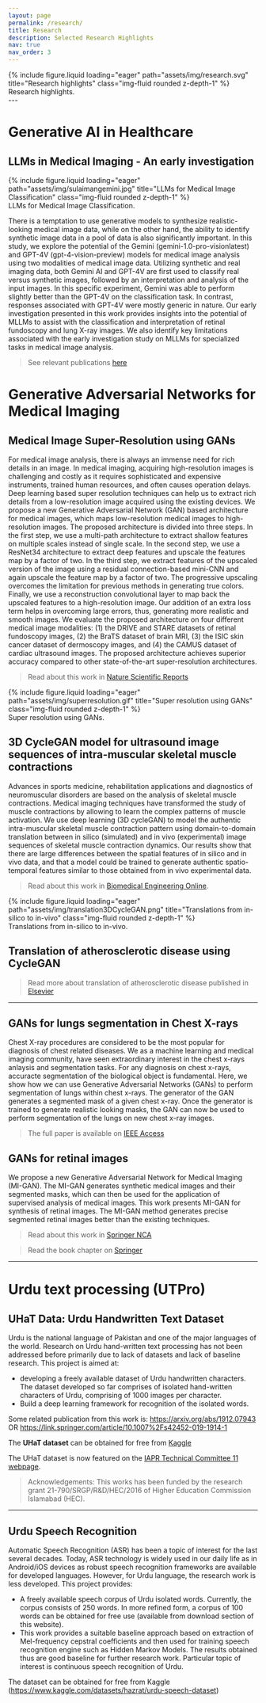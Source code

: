 ```yaml
---
layout: page
permalink: /research/
title: Research
description: Selected Research Highlights
nav: true
nav_order: 3
---
```


<!-- <div style="text-align: center;">
  <img src="https://hazratali.github.io/assets/img/research.svg" alt="Research Highlights" style="display: block; margin: auto; width: 800px; height: auto;">
</div> -->
<div class="row">
    <div class="col-sm mt-3 mt-md-0">
        {% include figure.liquid loading="eager" path="assets/img/research.svg" title="Research highlights" class="img-fluid rounded z-depth-1" %}
    </div>
</div>
<div class="caption">
    Research highlights.
</div>
---

# Generative AI in Healthcare
## LLMs in Medical Imaging - An early investigation

<!-- <div style="text-align: center;">
  <img src="https://hazratali.github.io/assets/img/sulaimangemini.jpg" alt="LLMs for Medical Image Classification" style="display: block; margin: auto; width: 750px; height: auto;">
</div> -->
<div class="row">
    <div class="col-sm mt-3 mt-md-0">
        {% include figure.liquid loading="eager" path="assets/img/sulaimangemini.jpg" title="LLMs for Medical Image Classification" class="img-fluid rounded z-depth-1" %}
    </div>
</div>
<div class="caption">
    LLMs for Medical Image Classification.
</div>

There is a temptation to use generative models to synthesize realistic-looking medical image data, while on the other hand, the ability to identify synthetic image data in a pool of data is also significantly important. In this study, we explore the potential of the Gemini (gemini-1.0-pro-visionlatest) and GPT-4V (gpt-4-vision-preview) models for medical image analysis using two modalities of medical image data. Utilizing synthetic and real imaging data, both Gemini AI and GPT-4V are first used to classify real versus synthetic images, followed by an interpretation and analysis of the input images. In this specific experiment, Gemini was able to perform slightly better than the GPT-4V on the classification task. In contrast, responses associated with GPT-4V were mostly generic in nature. Our early investigation presented in this work provides insights into the potential of MLLMs to assist with the classification and interpretation of retinal fundoscopy and lung X-ray images. We also identify key limitations associated with the early investigation study on MLLMs for specialized tasks in medical image analysis.
> See relevant publications [here](https://ieeexplore.ieee.org/document/10703750)


# Generative Adversarial Networks for Medical Imaging 
## Medical Image Super-Resolution using GANs
For medical image analysis, there is always an immense need for rich details in an image. In medical imaging, acquiring high-resolution images is challenging and costly as it requires sophisticated and expensive instruments, trained human resources, and often causes operation delays. Deep learning based super resolution techniques can help us to extract rich details from a low-resolution image acquired using the existing devices. We propose a new Generative Adversarial Network (GAN) based architecture for medical images, which maps low-resolution medical images to high-resolution images. The proposed architecture is divided into three steps. In the first step, we use a multi-path architecture to extract shallow features on multiple scales instead of single scale. In the second step, we use a ResNet34 architecture to extract deep features and upscale the features map by a factor of two. In the third step, we extract features of the upscaled version of the image using a residual connection-based mini-CNN and again upscale the feature map by a factor of two. The progressive upscaling overcomes the limitation for previous methods in generating true colors. Finally, we use a reconstruction convolutional layer to map back the upscaled features to a high-resolution image. Our addition of an extra loss term helps in overcoming large errors, thus, generating more realistic and smooth images. We evaluate the proposed architecture on four different medical image modalities: (1) the DRIVE and STARE datasets of retinal fundoscopy images, (2) the BraTS dataset of brain MRI, (3) the ISIC skin cancer dataset of dermoscopy images, and (4) the CAMUS dataset of cardiac ultrasound images. The proposed architecture achieves superior accuracy compared to other state-of-the-art super-resolution architectures.

> Read about this work in [Nature Scientific Reports](https://www.nature.com/articles/s41598-022-13658-4)

<!-- <div style="text-align: center;">
  <img src="https://hazratali.github.io/assets/img/superresolution.gif" alt="Super resolution using GANs" style="display: block; margin: auto; width: 700px; height: auto;">
</div> -->

<div class="row">
    <div class="col-sm mt-3 mt-md-0">
        {% include figure.liquid loading="eager" path="assets/img/superresolution.gif" title="Super resolution using GANs" class="img-fluid rounded z-depth-1" %}
    </div>
</div>
<div class="caption">
    Super resolution using GANs.
</div>

## 3D CycleGAN model for ultrasound image sequences of intra-muscular skeletal muscle contractions
Advances in sports medicine, rehabilitation applications and diagnostics of neuromuscular disorders are based on the analysis of skeletal muscle contractions. Medical imaging techniques have transformed the study of muscle contractions by allowing to learn the complex patterns of muscle activation. We use deep learning (3D cycleGAN) to model the authentic intra-muscular skeletal muscle contraction pattern using domain-to-domain translation between in silico (simulated) and in vivo (experimental) image sequences of skeletal muscle contraction dynamics. Our results show that there are large differences between the spatial features of in silico and in vivo data, and that a model could be trained to generate authentic spatio-temporal features similar to those obtained from in vivo experimental data.

> Read about this work in [Biomedical Engineering Online](https://biomedical-engineering-online.biomedcentral.com/articles/10.1186/s12938-022-01016-4). 

<!-- <div style="text-align: center;">
  <img src="https://hazratali.github.io/assets/img/translation3DCycleGAN.png" alt="Translations from in-silico to in-vivo" style="display: block; margin: auto; width: 700px; height: auto;">
</div> -->
<div class="row">
    <div class="col-sm mt-3 mt-md-0">
        {% include figure.liquid loading="eager" path="assets/img/translation3DCycleGAN.png" title="Translations from in-silico to in-vivo" class="img-fluid rounded z-depth-1" %}
    </div>
</div>
<div class="caption">
    Translations from in-silico to in-vivo.
</div>

## Translation of atherosclerotic disease using CycleGAN
> Read more about translation of atherosclerotic disease published in [Elsevier](https://www.sciencedirect.com/science/article/pii/S1746809423003191?via%3Dihub)

---

## GANs for lungs segmentation in Chest X-rays
Chest X-ray procedures are considered to be the most popular for diagnosis of chest related diseases. We as a machine learning and medical imaging community, have seen extraordinary interest in the chest x-rays anlaysis and segmentation tasks. For any diagnosis on chest x-rays, accuracte segmentation of the biological object is fundamental. Here, we show how we can use Generative Adversarial Networks (GANs) to perform segmentation of lungs within chest x-rays. 
The generator of the GAN generates a segmented mask of a given chest x-ray. Once the generator is trained to generate realistic looking masks, the GAN can now be used to perform segmentation of the lungs on new chest x-ray images.
> The full paper is available on [IEEE Access](https://ieeexplore.ieee.org/abstract/document/9171249)

## GANs for retinal images
We propose a new Generative Adversarial Network for Medical Imaging (MI-GAN). The MI-GAN generates synthetic medical images and their segmented masks, which can then be used for the application of supervised analysis of medical images. This work presents MI-GAN for synthesis of retinal images. The MI-GAN method generates precise segmented retinal images better than the existing techniques. 
> Read about this work in [Springer NCA](link.springer.com/article/10.1007/s10916-018-1072-9)

> Read the book chapter on [Springer](springer.com/chapter/10.1007/978-3-030-40977-7_21)

---

# Urdu text processing (UTPro)
## UHaT Data: Urdu Handwritten Text Dataset
Urdu is the national language of Pakistan and one of the major languages of the world. Research on Urdu hand-written text processing has not been addressed before primarily due to lack of datasets and lack of baseline research. This project is aimed at: 
- developing a freely available dataset of Urdu handwritten characters. The dataset developed so far comprises of isolated hand-written characters of Urdu, comprising of 1000 images per character.
- Build a deep learning framework for recognition of the isolated words.

Some related publication from this work is: https://arxiv.org/abs/1912.07943 OR  https://link.springer.com/article/10.1007%2Fs42452-019-1914-1

The **UHaT dataset** can be obtained for free from [Kaggle](https://www.kaggle.com/hazrat/uhat-urdu-handwritten-text-dataset)

​The UHaT dataset is now featured on the [IAPR Technical Committee 11 webpage](https://tc11.cvc.uab.es/datasets/UHaT_1). 

> Acknowledgements: This works has been funded by the research grant 21-790/SRGP/R&D/HEC/2016 of Higher Education Commission Islamabad (HEC).

---

## Urdu Speech Recognition
Automatic Speech Recognition (ASR) has been a topic of interest for the last several decades. Today, ASR technology is widely used in our daily life as in Android/iOS devices as robust speech recognition frameworks are available for developed languages. However, for Urdu language, the research work is less developed. This project provides: 

- A freely available speech corpus of Urdu isolated words. Currently, the corpus consists of 250 words. In more refined form, a corpus of 100 words can be obtained for free use (available from download section of this website).
- This work provides a suitable baseline approach based on extraction of Mel-frequency cepstral coefficients and then used for training speech recognition engine such as Hidden Markov Models. The results obtained thus are good baseline for further research work. Particular topic of interest is continuous speech recognition of Urdu.

The dataset can be obtained for free from Kaggle (https://www.kaggle.com/datasets/hazrat/urdu-speech-dataset)